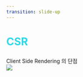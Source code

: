 ```yaml
---
transition: slide-up
---
```

# CSR

<div style='margin-top:24px'>Client Side Rendering 의 단점</div>

<img src="/large_js.png" class="mt-4 h-60 rounded shadow" />




<style>
h1 {
  background-color: #2B90B6;
  background-image: linear-gradient(52deg, #34dae7 3%, #0daeff 97%);
  background-size: 100%;
  -webkit-background-clip: text;
  -moz-background-clip: text;
  -webkit-text-fill-color: transparent;
  -moz-text-fill-color: transparent;
}
</style>
